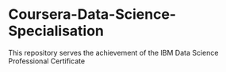 # Coursera-Data-Science-Specialisation
This repository serves the achievement of the IBM Data Science Professional Certificate
